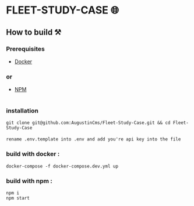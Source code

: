 # FLEET-STUDY-CASE 🌐

## How to build ⚒️

### Prerequisites

- [Docker](https://www.docker.com/)  
###      or
- [NPM](https://www.npmjs.com/) <br /><br />

### installation
`git clone git@github.com:AugustinCms/Fleet-Study-Case.git && cd Fleet-Study-Case`<br /><br />
`rename .env.template into .env and add you're api key into the file`

### build with docker :
`docker-compose -f docker-compose.dev.yml up`

### build with npm :
`npm i`<br />
`npm start`